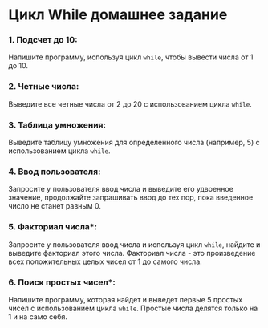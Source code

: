 # Цикл While домашнее задание
### 1. **Подсчет до 10:**
   Напишите программу, используя цикл `while`, чтобы вывести числа от 1 до 10.

### 2. **Четные числа:**
   Выведите все четные числа от 2 до 20 с использованием цикла `while`.

### 3. **Таблица умножения:**
   Выведите таблицу умножения для определенного числа (например, 5) с использованием цикла `while`.

### 4. **Ввод пользователя:**
   Запросите у пользователя ввод числа и выведите его удвоенное значение, продолжайте запрашивать ввод до тех пор, пока введенное число не станет равным 0.

### 5. **Факториал числа\*:**
   Запросите у пользователя ввод числа и используя цикл `while`, найдите и выведите факториал этого числа. Факториал числа - это произведение всех положительных целых чисел от 1 до самого числа.

### 6. **Поиск простых чисел\*:**
   Напишите программу, которая найдет и выведет первые 5 простых чисел с использованием цикла `while`. Простые числа делятся только на 1 и на само себя.
   